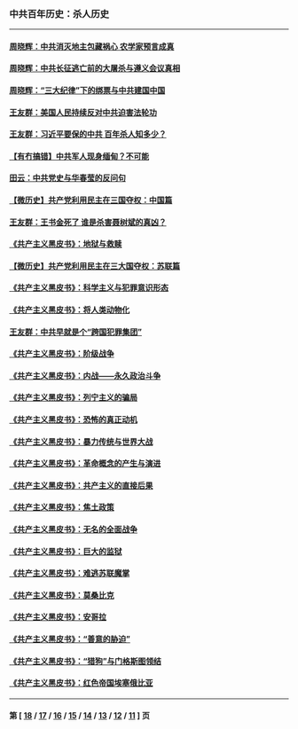 ### 中共百年历史：杀人历史
---
#### [周晓辉：中共消灭地主包藏祸心 农学家预言成真](../../pages/nf1176106/n12958960.md?05280430) 
#### [周晓辉：中共长征逃亡前的大屠杀与遵义会议真相](../../pages/nf1176106/n12888747.md?05280430) 
#### [周晓辉：“三大纪律”下的绑票与中共建国中国](../../pages/nf1176106/n12882305.md?05280430) 
#### [王友群：美国人民持续反对中共迫害法轮功](../../pages/nf1176106/n12849121.md?05280430) 
#### [王友群：习近平要保的中共 百年杀人知多少？](../../pages/nf1176106/n12833861.md?05280430) 
#### [【有冇搞错】中共军人现身缅甸？不可能](../../pages/nf1176106/n12773250.md?05280430) 
#### [田云：中共党史与华春莹的反问句](../../pages/nf1176106/n12765178.md?05280430) 
#### [【微历史】共产党利用民主在三国夺权：中国篇](../../pages/nf1176106/n12740955.md?05280430) 
#### [王友群：王书金死了 谁是杀害聂树斌的真凶？](../../pages/nf1176106/n12728677.md?05280430) 
#### [《共产主义黑皮书》：地狱与救赎](../../pages/nf1176106/n12705614.md?05280430) 
#### [【微历史】共产党利用民主在三大国夺权：苏联篇](../../pages/nf1176106/n12707756.md?05280430) 
#### [《共产主义黑皮书》：科学主义与犯罪意识形态](../../pages/nf1176106/n12700684.md?05280430) 
#### [《共产主义黑皮书》：将人类动物化](../../pages/nf1176106/n12696212.md?05280430) 
#### [王友群：中共早就是个“跨国犯罪集团”](../../pages/nf1176106/n12696339.md?05280430) 
#### [《共产主义黑皮书》：阶级战争](../../pages/nf1176106/n12690702.md?05280430) 
#### [《共产主义黑皮书》：内战——永久政治斗争](../../pages/nf1176106/n12685891.md?05280430) 
#### [《共产主义黑皮书》：列宁主义的骗局](../../pages/nf1176106/n12671223.md?05280430) 
#### [《共产主义黑皮书》：恐怖的真正动机](../../pages/nf1176106/n12666294.md?05280430) 
#### [《共产主义黑皮书》：暴力传统与世界大战](../../pages/nf1176106/n12660322.md?05280430) 
#### [《共产主义黑皮书》：革命概念的产生与演进](../../pages/nf1176106/n12655045.md?05280430) 
#### [《共产主义黑皮书》：共产主义的直接后果](../../pages/nf1176106/n12644821.md?05280430) 
#### [《共产主义黑皮书》：焦土政策](../../pages/nf1176106/n12640254.md?05280430) 
#### [《共产主义黑皮书》：无名的全面战争](../../pages/nf1176106/n12633845.md?05280430) 
#### [《共产主义黑皮书》：巨大的监狱](../../pages/nf1176106/n12623116.md?05280430) 
#### [《共产主义黑皮书》：难逃苏联魔掌](../../pages/nf1176106/n12613254.md?05280430) 
#### [《共产主义黑皮书》：莫桑比克](../../pages/nf1176106/n12596409.md?05280430) 
#### [《共产主义黑皮书》：安哥拉](../../pages/nf1176106/n12585438.md?05280430) 
#### [《共产主义黑皮书》：“善意的胁迫”](../../pages/nf1176106/n12575454.md?05280430) 
#### [《共产主义黑皮书》：“猎狗”与门格斯图领结](../../pages/nf1176106/n12570100.md?05280430) 
#### [《共产主义黑皮书》：红色帝国埃塞俄比亚](../../pages/nf1176106/n12564156.md?05280430) 

---
#### 第 [ [18](./18.md?05280430) / [17](./17.md?05280430) / [16](./16.md?05280430) / [15](./15.md?05280430) / [14](./14.md?05280430) / [13](./13.md?05280430) / [12](./12.md?05280430) / [11](./11.md?05280430) ] 页
